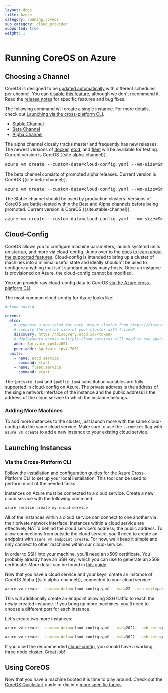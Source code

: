 ```yaml
---
layout: docs
title: Azure
category: running_coreos
sub_category: cloud_provider
supported: true
weight: 1
---
```


# Running CoreOS on Azure

## Choosing a Channel

CoreOS is designed to be [updated automatically][update-docs] with different
schedules per channel. You can [disable this feature][reboot-docs], although we
don't recommend it. Read the [release notes][release-notes] for specific
features and bug fixes.

The following command will create a single instance. For more details, check out
<a href="#via-the-cross-platform-cli">Launching via the cross-platform CLI</a>.

<div id="azure-images">
  <ul class="nav nav-tabs">
    <li class="active"><a href="#stable" data-toggle="tab">Stable Channel</a></li>
    <li><a href="#beta" data-toggle="tab">Beta Channel</a></li>
    <li><a href="#alpha" data-toggle="tab">Alpha Channel</a></li>
  </ul>
  <div class="tab-content coreos-docs-image-table">
    <div class="tab-pane" id="alpha">
      <div class="channel-info">
        <p>The alpha channel closely tracks master and frequently has new releases. The newest versions of <a href="{{site.url}}/using-coreos/docker">docker</a>, <a href="{{site.url}}/using-coreos/etcd">etcd</a>, and <a href="{{site.url}}/using-coreos/clustering">fleet</a> will be available for testing. Current version is CoreOS {{site.alpha-channel}}.</p>
        <pre>azure vm create --custom-data=cloud-config.yaml --vm-size=Small --ssh=22 --ssh-cert=path/to/cert --no-ssh-password --vm-name=node-1 --location="West US" my-cloud-service 2b171e93f07c4903bcad35bda10acf22__CoreOS-Alpha-{{site.alpha-channel}} core</pre>
      </div>
    </div>
    <div class="tab-pane" id="beta">
      <div class="channel-info">
        <p>The beta channel consists of promoted alpha releases. Current version is CoreOS {{site.beta-channel}}.</p>
        <pre>azure vm create --custom-data=cloud-config.yaml --vm-size=Small --ssh=22 --ssh-cert=path/to/cert --no-ssh-password --vm-name=node-1 --location="West US" my-cloud-service 2b171e93f07c4903bcad35bda10acf22__CoreOS-Beta-{{site.beta-channel}} core</pre>
      </div>
    </div>
    <div class="tab-pane active" id="stable">
      <div class="channel-info">
        <p>The Stable channel should be used by production clusters. Versions of CoreOS are battle-tested within the Beta and Alpha channels before being promoted. Current version is CoreOS {{site.stable-channel}}.</p>
        <pre>azure vm create --custom-data=cloud-config.yaml --vm-size=Small --ssh=22 --ssh-cert=path/to/cert --no-ssh-password --vm-name=node-1 --location="West US" my-cloud-service 2b171e93f07c4903bcad35bda10acf22__CoreOS-Stable-{{site.stable-channel}} core</pre>
      </div>
    </div>
  </div>
</div>

[update-docs]: {{site.url}}/using-coreos/updates
[reboot-docs]: {{site.url}}/docs/cluster-management/debugging/prevent-reboot-after-update
[release-notes]: {{site.url}}/releases

## Cloud-Config

CoreOS allows you to configure machine parameters, launch systemd units on
startup, and more via cloud-config. Jump over to the [docs to learn about the
supported features][cloud-config-docs]. Cloud-config is intended to bring up a
cluster of machines into a minimal useful state and ideally shouldn't be used
to configure anything that isn't standard across many hosts. Once an instance
is provisioned on Azure, the cloud-config cannot be modified.

You can provide raw cloud-config data to CoreOS
<a href="#via-the-cross-platform-cli">via the Azure cross-platform CLI</a>.

The most common cloud-config for Azure looks like:

```yaml
#cloud-config

coreos:
  etcd:
    # generate a new token for each unique cluster from https://discovery.etcd.io/new?size=3
    # specify the intial size of your cluster with ?size=X
    discovery: https://discovery.etcd.io/<token>
    # deployments across multiple cloud services will need to use $public_ipv4
    addr: $private_ipv4:4001
    peer-addr: $private_ipv4:7001
  units:
    - name: etcd.service
      command: start
    - name: fleet.service
      command: start
```

The `$private_ipv4` and `$public_ipv4` substitution variables are fully
supported in cloud-config on Azure. The private address is the address of the
single network interface of the instance and the public address is the address
of the cloud service to which the instance belongs.

[cloud-config-docs]: {{site.url}}/docs/cluster-management/setup/cloudinit-cloud-config

### Adding More Machines
To add more instances to the cluster, just launch more with the same
cloud-config into the same cloud service. Make sure to use the `--connect`
flag with `azure vm create` to add a new instance to your existing cloud
service.

## Launching Instances

### Via the Cross-Platform CLI

Follow the [installation and configuration guides][xplat-cli] for the Azure
Cross-Platform CLI to set up your local installation. This tool can be used to
perform most of the needed tasks.

Instances on Azure must be connected to a cloud service. Create a new cloud
service with the following command:

```sh
azure service create my-cloud-service
```

All of the instances within a cloud service can connect to one another via
their private network interface. Instances within a cloud service are
effectively NAT'd behind the cloud service's address; the public address. To
allow connections from outside the cloud service, you'll need to create an
endpoint with `azure vm endpoint create`. For now, we'll keep it simple and
only connect to other machines within our cloud-service.

In order to SSH into your machine, you'll need an x509 certificate. You
probably already have an SSH key, which you can use to generate an x509
certificate. More detail can be found in [this guide][ssh].

Now that you have a cloud service and your keys, create an instance of CoreOS
Alpha {{site.alpha-channel}}, connected to your cloud service:

```sh
azure vm create --custom-data=cloud-config.yaml --ssh=22 --ssh-cert=path/to/cert --no-ssh-password --vm-name=node-1 --connect=my-cloud-service 2b171e93f07c4903bcad35bda10acf22__CoreOS-Alpha-{{site.alpha-channel}} core
```

This will additionally create an endpoint allowing SSH traffic to reach the
newly created instance. If you bring up more machines, you'll need to choose a
different port for each instance.

Let's create two more instances:

```sh
azure vm create --custom-data=cloud-config.yaml --ssh=2022 --ssh-cert=path/to/cert --no-ssh-password --vm-name=node-2 --connect=my-cloud-service 2b171e93f07c4903bcad35bda10acf22__CoreOS-Alpha-{{site.alpha-channel}} core
```

```sh
azure vm create --custom-data=cloud-config.yaml --ssh=3022 --ssh-cert=path/to/cert --no-ssh-password --vm-name=node-3 --connect=my-cloud-service 2b171e93f07c4903bcad35bda10acf22__CoreOS-Alpha-{{site.alpha-channel}} core
```

If you used the recommended <a href="#cloud-config">cloud-config</a>, you
should have a working, three node cluster. Great job!

[xplat-cli]: http://azure.microsoft.com/en-us/documentation/articles/xplat-cli/
[ssh]: http://azure.microsoft.com/en-us/documentation/articles/virtual-machines-linux-use-ssh-key/

## Using CoreOS

Now that you have a machine booted it is time to play around.
Check out the [CoreOS Quickstart][quick-start] guide or dig into
[more specific topics][docs].

[quick-start]: {{site.url}}/docs/quickstart
[docs]: {{site.url}}/docs
